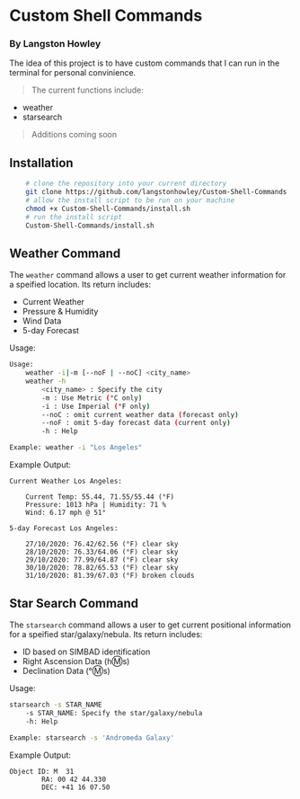 # Custom Shell Commands
### By Langston Howley

The idea of this project is to have custom commands that I can run in the terminal for personal convinience.

> The current functions include:
- weather
- starsearch

> Additions coming soon



## Installation

```bash
    # clone the repository into your current directory 
    git clone https://github.com/langstonhowley/Custom-Shell-Commands
    # allow the install script to be run on your machine
    chmod +x Custom-Shell-Commands/install.sh
    # run the install script
    Custom-Shell-Commands/install.sh
```

## Weather Command

The `weather` command allows a user to get current weather information for a speified location. Its return includes: 

- Current Weather
- Pressure & Humidity
- Wind Data
- 5-day Forecast

Usage:
```bash
Usage: 
	weather -i|-m [--noF | --noC] <city_name>
	weather -h
        <city_name> : Specify the city
        -m : Use Metric (°C only)
        -i : Use Imperial (°F only)
        --noC : omit current weather data (forecast only)
        --noF : omit 5-day forecast data (current only)
        -h : Help	

Example: weather -i "Los Angeles"
```

Example Output:
```
Current Weather Los Angeles:

	Current Temp: 55.44, 71.55/55.44 (°F)
	Pressure: 1013 hPa | Humidity: 71 %
	Wind: 6.17 mph @ 51°

5-day Forecast Los Angeles:

	27/10/2020: 76.42/62.56 (°F) clear sky
	28/10/2020: 76.33/64.06 (°F) clear sky
	29/10/2020: 77.99/64.87 (°F) clear sky
	30/10/2020: 78.82/65.53 (°F) clear sky
	31/10/2020: 81.39/67.03 (°F) broken clouds
```

## Star Search Command

The `starsearch` command allows a user to get current positional information for a speified star/galaxy/nebula. Its return includes: 

- ID based on SIMBAD identification
- Right Ascension Data (h:m:s)
- Declination Data (°:m:s)

Usage:
```bash
starsearch -s STAR_NAME
    -s STAR_NAME: Specify the star/galaxy/nebula
	-h: Help
	
Example: starsearch -s 'Andromeda Galaxy'
```
Example Output:
```
Object ID: M  31
        RA: 00 42 44.330
        DEC: +41 16 07.50
```